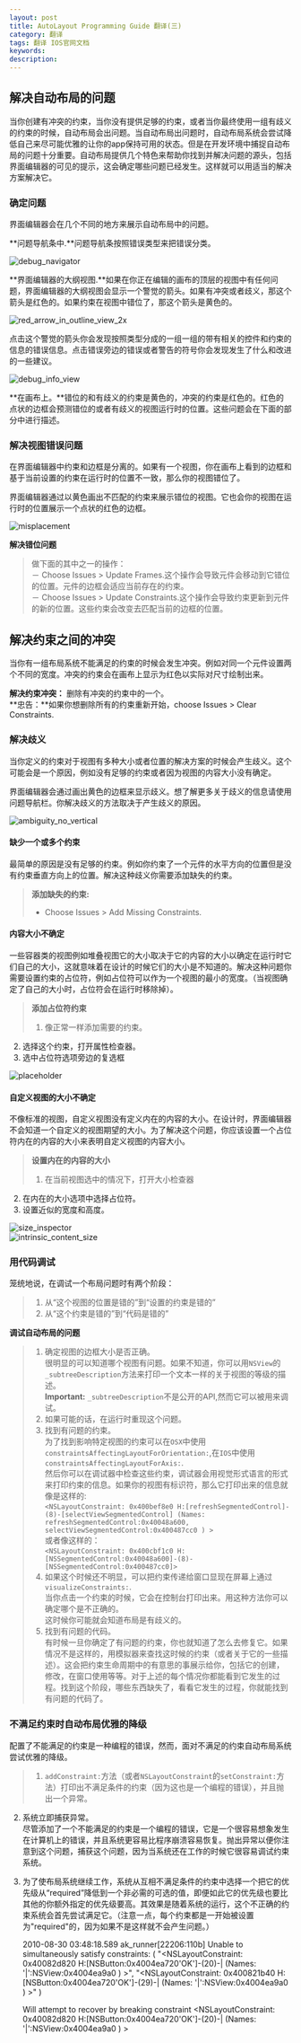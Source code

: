 ```yaml
---
layout: post
title: AutoLayout Programming Guide 翻译(三)
category: 翻译
tags: 翻译 IOS官网文档
keywords: 
description:
---
```


## 解决自动布局的问题 ##
当你创建有冲突的约束，当你没有提供足够的约束，或者当你最终使用一组有歧义的约束的时候，自动布局会出问题。当自动布局出问题时，自动布局系统会尝试降低自己来尽可能优雅的让你的app保持可用的状态。但是在开发环境中捕捉自动布局的问题十分重要。自动布局提供几个特色来帮助你找到并解决问题的源头，包括界面编辑器的可见的提示，这会确定哪些问题已经发生。这样就可以用适当的解决方案解决它。  

### 确定问题 ###

界面编辑器会在几个不同的地方来展示自动布局中的问题。  

**问题导航条中.**问题导航条按照错误类型来把错误分类。  

![debug_navigator](/public/img/debug_navigator.png)  

**界面编辑器的大纲视图.**如果在你正在编辑的画布的顶层的视图中有任何问题，界面编辑器的大纲视图会显示一个警觉的箭头。如果有冲突或者歧义，那这个箭头是红色的。如果约束在视图中错位了，那这个箭头是黄色的。  

![red_arrow_in_outline_view_2x](/public/img/red_arrow_in_outline_view_2x.png)  

点击这个警觉的箭头你会发现按照类型分成的一组一组的带有相关的控件和约束的信息的错误信息。点击错误旁边的错误或者警告的符号你会发现发生了什么和改进的一些建议。  

![debug_info_view](/public/img/debug_info_view.png)  

**在画布上。**错位的和有歧义的约束是黄色的，冲突的约束是红色的。红色的点状的边框会预测错位的或者有歧义的视图运行时的位置。这些问题会在下面的部分中进行描述。  

### 解决视图错误问题 ##

在界面编辑器中约束和边框是分离的。如果有一个视图，你在画布上看到的边框和基于当前设置的约束在运行时的位置不一致，那么你的视图错位了。  

界面编辑器通过以黄色画出不匹配的约束来展示错位的视图。它也会你的视图在运行时的位置展示一个点状的红色的边框。

![misplacement](/public/img/misplacement.png)  

**解决错位问题**  
> 做下面的其中之一的操作：  
> － Choose Issues > Update Frames.这个操作会导致元件会移动到它错位的位置。元件的边框会适应当前存在的约束。  
> － Choose Issues > Update Constraints.这个操作会导致约束更新到元件的新的位置。这些约束会改变去匹配当前的边框的位置。  

## 解决约束之间的冲突 ##

当你有一组布局系统不能满足的约束的时候会发生冲突。例如对同一个元件设置两个不同的宽度。冲突的约束会在画布上显示为红色以实际对尺寸绘制出来。  

**解决约束冲突：** 删除有冲突的约束中的一个。  
**忠告：**如果你想删除所有的约束重新开始，choose Issues > Clear Constraints.  

### 解决歧义 ###

当你定义的约束对于视图有多种大小或者位置的解决方案的时候会产生歧义。这个可能会是一个原因，例如没有足够的约束或者因为视图的内容大小没有确定。   

界面编辑器会通过画出黄色的边框来显示歧义。想了解更多关于歧义的信息请使用问题导航栏。你解决歧义的方法取决于产生歧义的原因。  

![ambiguity_no_vertical](/public/img/ambiguity_no_vertical.png)   

#### 缺少一个或多个约束 ####

最简单的原因是没有足够的约束。例如你约束了一个元件的水平方向的位置但是没有约束垂直方向上的位置。解决这种歧义你需要添加缺失的约束。  

> **添加缺失的约束:**  
> - Choose Issues > Add Missing Constraints.  

#### 内容大小不确定 ####

一些容器类的视图例如堆叠视图它的大小取决于它的内容的大小以确定在运行时它们自己的大小，这就意味着在设计的时候它们的大小是不知道的。解决这种问题你需要设置约束的占位符，例如占位符可以作为一个视图的最小的宽度。（当视图确定了自己的大小时，占位符会在运行时移除掉）。  

> **添加占位符约束**    
>1. 像正常一样添加需要的约束。  
2. 选择这个约束，打开属性检查器。    
3. 选中占位符选项旁边的复选框   

![placeholder](/public/img/placeholder.png)    

#### 自定义视图的大小不确定 ####

不像标准的视图，自定义视图没有定义内在的内容的大小。在设计时，界面编辑器不会知道一个自定义的视图期望的大小。为了解决这个问题，你应该设置一个占位符内在的内容的大小来表明自定义视图的内容大小。  

>**设置内在的内容的大小**   
> 1. 在当前视图选中的情况下，打开大小检查器    
2. 在内在的大小选项中选择占位符。   
3. 设置近似的宽度和高度。   

![size_inspector](/public/img/size_inspector.png)    
![intrinsic_content_size](/public/img/intrinsic_content_size.png)  

### 用代码调试 ###
笼统地说，在调试一个布局问题时有两个阶段：  

> 1. 从“这个视图的位置是错的”到“设置的约束是错的”  
> 2. 从“这个约束是错的”到“代码是错的”   

**调试自动布局的问题**  
> 1. 确定视图的边框大小是否正确。  
很明显的可以知道哪个视图有问题。如果不知道，你可以用`NSView`的`_subtreeDescription`方法来打印一个文本一样的关于视图的等级的描述。  
**Important:** `_subtreeDescription`不是公开的API,然而它可以被用来调试。  
> 2. 如果可能的话，在运行时重现这个问题。  
> 3. 找到有问题的约束。  
为了找到影响特定视图的约束可以在`OSX`中使用`constraintsAffectingLayoutForOrientation:`,在`IOS`中使用`constraintsAffectingLayoutForAxis:`.  
然后你可以在调试器中检查这些约束，调试器会用视觉形式语言的形式来打印约束的信息。如果你的视图有标识符，那么它打印出来的信息就像是这样的:   
`<NSLayoutConstraint: 0x400bef8e0 H:[refreshSegmentedControl]-(8)-[selectViewSegmentedControl] (Names: refreshSegmentedControl:0x40048a600, selectViewSegmentedControl:0x400487cc0 ) >`   
或者像这样的：  
`<NSLayoutConstraint: 0x400cbf1c0 H:[NSSegmentedControl:0x40048a600]-(8)-[NSSegmentedControl:0x400487cc0]>` 
> 4. 如果这个时候还不明显，可以把约束传递给窗口显现在屏幕上通过`visualizeConstraints:`.  
当你点击一个约束的时候，它会在控制台打印出来。用这种方法你可以确定哪个是不正确的。  
这时候你可能就会知道布局是有歧义的。  
> 5. 找到有问题的代码。  
有时候一旦你确定了有问题的约束，你也就知道了怎么去修复它。如果情况不是这样的，用模拟器来查找这时候的约束（或者关于它的一些描述）。这会把约束生命周期中的有意思的事展示给你，包括它的创建，修改，在窗口使用等等。对于上述的每个情况你都能看到它发生的过程。找到这个阶段，哪些东西缺失了，看看它发生的过程，你就能找到有问题的代码了。  

### 不满足约束时自动布局优雅的降级 ###
配置了不能满足的约束是一种编程的错误，然而，面对不满足的约束自动布局系统尝试优雅的降级。  
> 1. `addConstraint:`方法（或者`NSLayoutConstraint`的`setConstraint:`方法）打印出不满足条件的约束（因为这也是一个编程的错误），并且抛出一个异常。  
2. 系统立即捕获异常。  
尽管添加了一个不能满足的约束是一个编程的错误，它是一个很容易想象发生在计算机上的错误，并且系统更容易比程序崩溃容易恢复。抛出异常以便你注意到这个问题，捕获这个问题，因为当系统还在工作的时候它很容易调试约束系统。  
3. 为了使布局系统继续工作，系统从互相不满足条件的约束中选择一个把它的优先级从“required”降低到一个非必需的可选的值，即便如此它的优先级也要比其他的你额外指定的优先级要高。其效果是随着系统的运行，这个不正确的约束系统会首先尝试满足它。（注意一点，每个约束都是一开始被设置为"required"的，因为如果不是这样就不会产生问题。）  

	2010-08-30 03:48:18.589 ak_runner[22206:110b] Unable to simultaneously satisfy constraints:
	(
    "<NSLayoutConstraint: 0x40082d820 H:[NSButton:0x4004ea720'OK']-(20)-|   (Names: '|':NSView:0x4004ea9a0 ) >",
    "<NSLayoutConstraint: 0x400821b40 H:[NSButton:0x4004ea720'OK']-(29)-|   (Names: '|':NSView:0x4004ea9a0 ) >"
	)
 
	Will attempt to recover by breaking constraint
	<NSLayoutConstraint: 0x40082d820 H:[NSButton:0x4004ea720'OK']-(20)-|   (Names: '|':NSView:0x4004ea9a0 ) >



